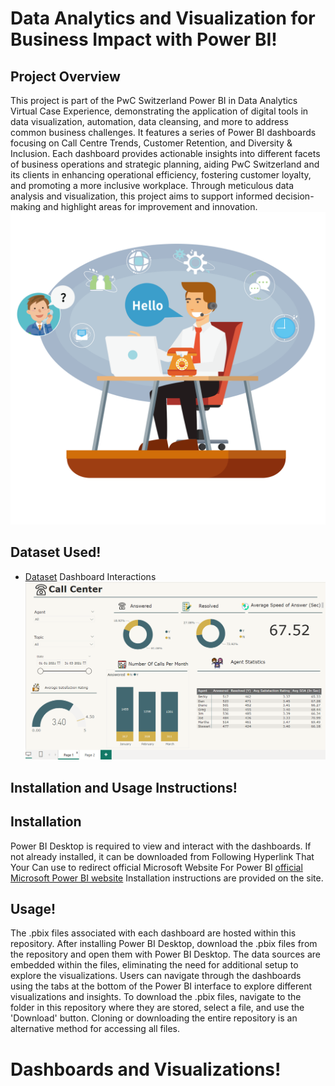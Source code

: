 # Data Analytics and Visualization for Business Impact with Power BI!
## Project Overview
This project is part of the PwC Switzerland Power BI in Data Analytics Virtual Case Experience, demonstrating the application of digital tools in data visualization, automation, data cleansing, and more to address common business challenges. It features a series of Power BI dashboards focusing on Call Centre Trends, Customer Retention, and Diversity & Inclusion. Each dashboard provides actionable insights into different facets of business operations and strategic planning, aiding PwC Switzerland and its clients in enhancing operational efficiency, fostering customer loyalty, and promoting a more inclusive workplace.
Through meticulous data analysis and visualization, this project aims to support informed decision-making and highlight areas for improvement and innovation.
<img src="https://github.com/DarshanDev21/PwC-Switzerland-Power-BI-in-Data-Analytics-Virtual-Case-Experience/blob/main/customer%20service%20call%20center%20scenario.png" width="750" height="500">
## Dataset Used!
- <a href="https://github.com/DarshanDev21/PwC-Switzerland-Power-BI-in-Data-Analytics-Virtual-Case-Experience">Dataset</a>
Dashboard Interactions <img src="https://github.com/DarshanDev21/PwC-Switzerland-Power-BI-in-Data-Analytics-Virtual-Case-Experience/blob/main/Call_Centre_Analysis%201.png"></img>
## Installation and Usage Instructions!
## Installation 
Power BI Desktop is required to view and interact with the dashboards. If not already installed, it can be downloaded from Following Hyperlink That Your Can use to redirect official Microsoft Website For Power BI
<a href ="https://www.microsoft.com/en-us/power-platform/products/power-bi/desktop">official Microsoft Power BI website</a> Installation instructions are provided on the site.
## Usage!
The .pbix files associated with each dashboard are hosted within this repository. After installing Power BI Desktop, download the .pbix files from the repository and open them with Power BI Desktop. The data sources are embedded within the files, eliminating the need for additional setup to explore the visualizations. Users can navigate through the dashboards using the tabs at the bottom of the Power BI interface to explore different visualizations and insights.
To download the .pbix files, navigate to the folder in this repository where they are stored, select a file, and use the 'Download' button. Cloning or downloading the entire repository is an alternative method for accessing all files.
# Dashboards and Visualizations!
